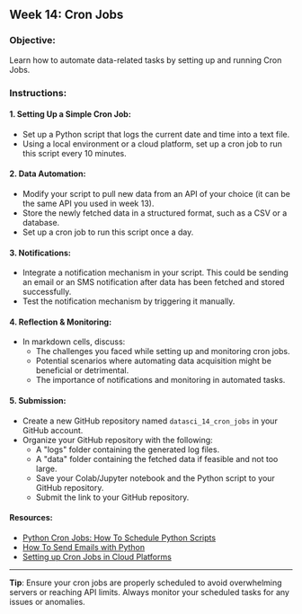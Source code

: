 ## **Week 14: Cron Jobs**

### **Objective**: 
Learn how to automate data-related tasks by setting up and running Cron Jobs.

### **Instructions**:

#### **1. Setting Up a Simple Cron Job:**
- Set up a Python script that logs the current date and time into a text file.
- Using a local environment or a cloud platform, set up a cron job to run this script every 10 minutes.

#### **2. Data Automation:**
- Modify your script to pull new data from an API of your choice (it can be the same API you used in week 13).
- Store the newly fetched data in a structured format, such as a CSV or a database.
- Set up a cron job to run this script once a day.

#### **3. Notifications:**
- Integrate a notification mechanism in your script. This could be sending an email or an SMS notification after data has been fetched and stored successfully.
- Test the notification mechanism by triggering it manually.

#### **4. Reflection & Monitoring:**
- In markdown cells, discuss:
  - The challenges you faced while setting up and monitoring cron jobs.
  - Potential scenarios where automating data acquisition might be beneficial or detrimental.
  - The importance of notifications and monitoring in automated tasks.

#### **5. Submission**:
- Create a new GitHub repository named `datasci_14_cron_jobs` in your GitHub account.
- Organize your GitHub repository with the following:
  - A "logs" folder containing the generated log files.
  - A "data" folder containing the fetched data if feasible and not too large.
  - Save your Colab/Jupyter notebook and the Python script to your GitHub repository.
  - Submit the link to your GitHub repository.

#### **Resources**:

- [Python Cron Jobs: How To Schedule Python Scripts](https://www.simplifiedpython.net/python-cron-job/)
- [How To Send Emails with Python](https://realpython.com/python-send-email/)
- [Setting up Cron Jobs in Cloud Platforms](https://www.cloudsavvyit.com/961/how-to-use-cron-jobs-on-a-cloud-server/)

---

**Tip**: Ensure your cron jobs are properly scheduled to avoid overwhelming servers or reaching API limits. Always monitor your scheduled tasks for any issues or anomalies.
